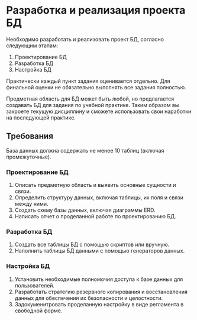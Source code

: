 # Разработка и реализация проекта БД

Необходимо разработать и реализовать проект БД, согласно следующим этапам:

1. Проектирование БД
2. Разработка БД
3. Настройка БД

Практически каждый пункт задания оценивается отдельно. Для финальной оценки не обязательно выполнять все задания полностью.

Предметная область для БД может быть любой, но предлагается создавать БД для задания по учебной практике. Таким образом вы закроете текущую дисциплину и сможете использовать свои наработки на последующей практике.

## Требования

База данных должна содержать не менее 10 таблиц (включая промежуточные).

### Проектирование БД

1. Описать предметную область и выявить основные сущности и связи.
2. Определить структуру данных, включая таблицы, их поля и связи между ними.
3. Создать схему базы данных, включая диаграммы ERD.
4. Написать отчет о проделанной работе по проектированию БД.

### Разработка БД

1. Создать все таблицы БД с помощью скриптов или вручную.
2. Наполнить таблицы БД данными с помощью генераторов данных.

### Настройка БД

1. Установить необходимые полномочия доступа к базе данных для пользователей.
2. Разработать стратегию резервного копирования и восстановления данных для обеспечения их безопасности и целостности.
3. Задокуменитровать проделанную настройку в виде регламента в свободной форме.
